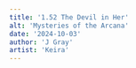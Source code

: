 ```yaml
---
title: '1.52 The Devil in Her'
alt: 'Mysteries of the Arcana'
date: '2024-10-03'
author: 'J Gray'
artist: 'Keira'
---
```

